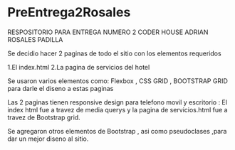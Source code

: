 # PreEntrega2Rosales
RESPOSITORIO PARA ENTREGA NUMERO 2 CODER HOUSE ADRIAN ROSALES PADILLA


Se decidio hacer 2 paginas de todo el sitio con los elementos requeridos

1.El index.html
2.La pagina de servicios del hotel

Se usaron varios elementos como: Flexbox , CSS GRID , BOOTSTRAP GRID para darle el diseno a estas paginas

Las 2 paginas tienen responsive design para telefono movil y escritorio : El index html fue a travez de media querys y la pagina de servicios.html fue a travez de Bootstrap grid.

Se agregaron otros elementos de Bootstrap , asi como pseudoclases ,para dar un mejor diseno al sitio.
